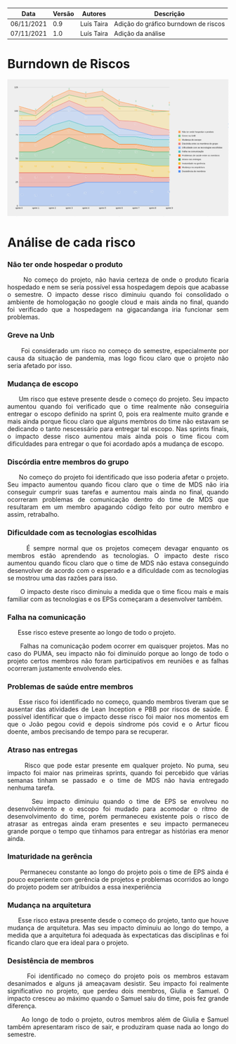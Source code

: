 | Data | Versão | Autores | Descrição |
|--|--|--|--|
| 06/11/2021 | 0.9 | Luís Taira | Adição do gráfico burndown de riscos |
| 07/11/2021 | 1.0 | Luís Taira | Adição da análise |

# Burndown de Riscos

![](../assets/rn/riscos.png)

# Análise de cada risco

### Não ter onde hospedar o produto

<p  align="justify">&nbsp&nbsp&nbsp&nbsp&nbsp&nbspNo começo do projeto, não havia certeza de onde o produto ficaria hospedado e nem se seria possível essa hospedagem depois que acabasse o semestre. O impacto desse risco diminuiu quando foi consolidado o ambiente de homologação no google cloud e mais ainda no final, quando foi verificado que a hospedagem na gigacandanga iria funcionar sem problemas.</p>

### Greve na Unb

<p  align="justify">&nbsp&nbsp&nbsp&nbsp&nbsp&nbspFoi considerado um risco no começo do semestre, especialmente por causa da situação de pandemia, mas logo ficou claro que o projeto não seria afetado por isso.</p>

### Mudança de escopo

<p  align="justify">&nbsp&nbsp&nbsp&nbsp&nbsp&nbspUm risco que esteve presente desde o começo do projeto. Seu impacto aumentou quando foi verificado que o time realmente não conseguiria entregar o escopo definido na sprint 0, pois era realmente muito grande e mais ainda porque ficou claro que alguns membros do time não estavam se dedicando o tanto nescessário para entregar tal escopo.
Nas sprints finais, o impacto desse risco aumentou mais ainda pois o time ficou com dificuldades para entregar o que foi acordado após a mudança de escopo.</p>

### Discórdia entre membros do grupo

<p  align="justify">&nbsp&nbsp&nbsp&nbsp&nbsp&nbspNo começo do projeto foi identificado que isso poderia afetar o projeto. Seu impacto aumentou quando ficou claro que o time de MDS não iria conseguir cumprir suas tarefas e aumentou mais ainda no final, quando ocorreram problemas de comunicação dentro do time de MDS que resultaram em um membro apagando código feito por outro membro e assim, retrabalho.</p>

### Dificuldade com as tecnologias escolhidas

<p  align="justify">&nbsp&nbsp&nbsp&nbsp&nbsp&nbspÉ sempre normal que os projetos começem devagar enquanto os membros estão aprendendo as tecnologias. O impacto deste risco aumentou quando ficou claro que o time de MDS não estava conseguindo desenvolver de acordo com o esperado e a dificuldade com as tecnologias se mostrou uma das razões para isso.</p>
<p  align="justify">&nbsp&nbsp&nbsp&nbsp&nbsp&nbspO impacto deste risco diminuiu a medida que o time ficou mais e mais familiar com as tecnologias e os EPSs começaram a desenvolver também.</p>

### Falha na comunicação

<p  align="justify">&nbsp&nbsp&nbsp&nbsp&nbsp&nbspEsse risco esteve presente ao longo de todo o projeto.</p>
<p  align="justify">&nbsp&nbsp&nbsp&nbsp&nbsp&nbspFalhas na comunicação podem ocorrer em quaisquer projetos. Mas no caso do PUMA, seu impacto não foi diminuído porque ao longo de todo o projeto certos membros não foram participativos em reuniões e as falhas ocorreram justamente envolvendo eles.</p>

### Problemas de saúde entre membros

<p  align="justify">&nbsp&nbsp&nbsp&nbsp&nbsp&nbspEsse risco foi identificado no começo, quando membros tiveram que se ausentar das atividades de Lean Inception e PBB por riscos de saúde. É possível identificar que o impacto desse risco foi maior nos momentos em que o João pegou covid e depois síndrome pós covid e o Artur ficou doente, ambos precisando de tempo para se recuperar.</p>

### Atraso nas entregas

<p  align="justify">&nbsp&nbsp&nbsp&nbsp&nbsp&nbspRisco que pode estar presente em qualquer projeto. No puma, seu impacto foi maior nas primeiras sprints, quando foi percebido que várias semanas tinham se passado e o time de MDS não havia entregado nenhuma tarefa.</p>
<p  align="justify">&nbsp&nbsp&nbsp&nbsp&nbsp&nbspSeu impacto diminuiu quando o time de EPS se envolveu no desenvolvimento e o escopo foi mudado para acomodar o rítmo de desenvolvimento do time, porém permaneceu existente pois o risco de atrasar as entregas ainda eram presentes e seu impacto permaneceu grande porque o tempo que tínhamos para entregar as histórias era menor ainda.</p>

### Imaturidade na gerência

<p  align="justify">&nbsp&nbsp&nbsp&nbsp&nbsp&nbspPermaneceu constante ao longo do projeto pois o time de EPS ainda é pouco experiente com gerência de projetos e problemas ocorridos ao longo do projeto podem ser atríbuidos a essa inexperiência</p>

### Mudança na arquitetura

<p  align="justify">&nbsp&nbsp&nbsp&nbsp&nbsp&nbspEsse risco estava presente desde o começo do projeto, tanto que houve mudança de arquitetura. Mas seu impacto diminuiu ao longo do tempo, a medida que a arquitetura foi adequada às expectaticas das disciplinas e foi ficando claro que era ideal para o projeto.</p>

### Desistência de membros

<p  align="justify">&nbsp&nbsp&nbsp&nbsp&nbsp&nbspFoi identificado no começo do projeto pois os membros estavam desanimados e alguns já ameaçavam desistir. Seu impacto foi realmente significativo no projeto, que perdeu dois membros, Giulia e Samuel. O impacto cresceu ao máximo quando o Samuel saiu do time, pois fez grande diferença.</p>
<p  align="justify">&nbsp&nbsp&nbsp&nbsp&nbsp&nbspAo longo de todo o projeto, outros membros além de Giulia e Samuel também apresentaram risco de sair, e produziram quase nada ao longo do semestre.</p>

